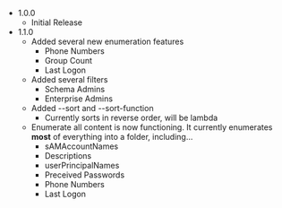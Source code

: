 - 1.0.0
	- Initial Release
- 1.1.0
	- Added several new enumeration features
		- Phone Numbers
		- Group Count
		- Last Logon
	- Added several filters
		- Schema Admins
		- Enterprise Admins
	- Added --sort and --sort-function
		- Currently sorts in reverse order, will be lambda 
	- Enumerate all content is now functioning. It currently enumerates **most** of everything into a folder, including...
		- sAMAccountNames
		- Descriptions
		- userPrincipalNames
		- Preceived Passwords
		- Phone Numbers
		- Last Logon
